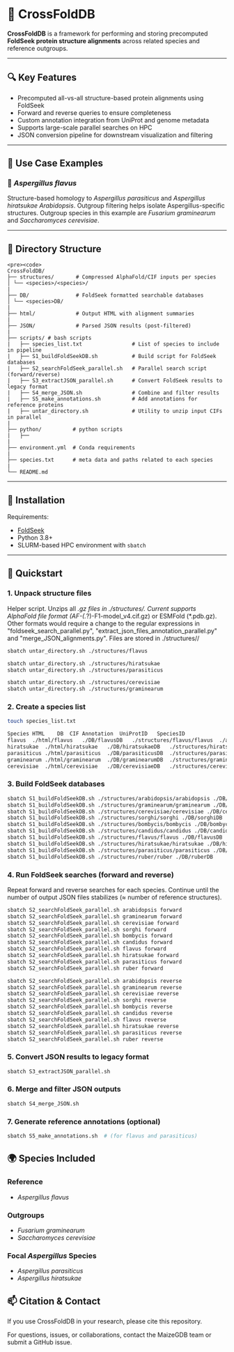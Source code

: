 # 🧬 CrossFoldDB
**CrossFoldDB** is a framework for performing and storing precomputed **FoldSeek protein structure alignments** across related species and reference outgroups. 

---

## 🔍 Key Features

- Precomputed all-vs-all structure-based protein alignments using FoldSeek
- Forward and reverse queries to ensure completeness
- Custom annotation integration from UniProt and genome metadata
- Supports large-scale parallel searches on HPC
- JSON conversion pipeline for downstream visualization and filtering

---

## 🧪 Use Case Examples

### 🦠 *Aspergillus flavus*

Structure-based homology to *Aspergillus parasiticus* and *Aspergillus hiratsukae* *Arabidopsis*. Outgroup filtering helps isolate Aspergillus-specific structures.  Outgroup species in this example are  *Fusarium graminearum* and *Saccharomyces cerevisiae*.


---

## 📁 Directory Structure


```text
<pre><code>
CrossFoldDB/
├── structures/       # Compressed AlphaFold/CIF inputs per species
│ └── <species>/<species>/
|
├── DB/               # FoldSeek formatted searchable databases
│ └── <species>DB/
|
├── html/             # Output HTML with alignment summaries
|
├── JSON/             # Parsed JSON results (post-filtered)
|
├── scripts/ # bash scripts
|   ├── species_list.txt                # List of species to include in pipeline
|   ├── S1_buildFoldSeekDB.sh           # Build script for FoldSeek databases
|   ├── S2_searchFoldSeek_parallel.sh   # Parallel search script (forward/reverse)
|   ├── S3_extractJSON_parallel.sh      # Convert FoldSeek results to legacy format
|   ├── S4_merge_JSON.sh                # Combine and filter results
|   ├── S5_make_annotations.sh          # Add annotations for reference proteins
|   ├── untar_directory.sh              # Utility to unzip input CIFs in parallel
|
├── python/          # python scripts
|   ├──
|
├── environment.yml  # Conda requirements   
|
├── species.txt      # meta data and paths related to each species   
|
└── README.md
```


---

## 🧰 Installation

Requirements:

- [FoldSeek](https://github.com/steineggerlab/foldseek)
- Python 3.8+
- SLURM-based HPC environment with `sbatch`

---

## 🚀 Quickstart

### 1. Unpack structure files
Helper script.  Unzips all *.gz files in ./structures/<species>. Current supports AlphaFold file format (AF-(.*?)-F1-model_v4.cif.gz) or ESMFold (*.pdb.gz). Other formats would require a change to the regular expressions in "foldseek_search_parallel.py", "extract_json_files_annotation_parallel.py" and "merge_JSON_alignments.py". Files are stored in ./structures/<species>/<species>

```bash
sbatch untar_directory.sh ./structures/flavus

sbatch untar_directory.sh ./structures/hiratsukae
sbatch untar_directory.sh ./structures/parasiticus

sbatch untar_directory.sh ./structures/cerevisiae
sbatch untar_directory.sh ./structures/graminearum
```

### 2. Create a species list
```bash
touch species_list.txt

Species	HTML	DB	CIF	Annotation	UniProtID	SpeciesID
flavus	./html/flavus	./DB/flavusDB	./structures/flavus/flavus	./annotation/flavus.tsv	UP000596276	332952
hiratsukae	./html/hiratsukae	./DB/hiratsukaeDB	./structures/hiratsukae/hiratsukae	./annotation/hiratsukae.tsv	UP000630445	1194566
parasiticus	./html/parasiticus	./DB/parasiticusDB	./structures/parasiticus/parasiticus	./annotation/parasiticus.tsv	UP000326532	5067
graminearum	./html/graminearum	./DB/graminearumDB	./structures/graminearum/graminearum	./annotation/graminearum.tsv	UP000070720	229533
cerevisiae	./html/cerevisiae	./DB/cerevisiaeDB	./structures/cerevisiae/cerevisiae	./annotation/cerevisiae.tsv	UP000070720	229533
```


### 3. Build FoldSeek databases
```bash
sbatch S1_buildFoldSeekDB.sh ./structures/arabidopsis/arabidopsis ./DB/arabidopsisDB
sbatch S1_buildFoldSeekDB.sh ./structures/graminearum/graminearum ./DB/graminearumDB
sbatch S1_buildFoldSeekDB.sh ./structures/cerevisiae/cerevisiae ./DB/cerevisiaeDB
sbatch S1_buildFoldSeekDB.sh ./structures/sorghi/sorghi ./DB/sorghiDB
sbatch S1_buildFoldSeekDB.sh ./structures/bombycis/bombycis ./DB/bombycisDB
sbatch S1_buildFoldSeekDB.sh ./structures/candidus/candidus ./DB/candidusDB
sbatch S1_buildFoldSeekDB.sh ./structures/flavus/flavus ./DB/flavusDB
sbatch S1_buildFoldSeekDB.sh ./structures/hiratsukae/hiratsukae ./DB/hiratsukaeDB
sbatch S1_buildFoldSeekDB.sh ./structures/parasiticus/parasiticus ./DB/parasiticusDB
sbatch S1_buildFoldSeekDB.sh ./structures/ruber/ruber ./DB/ruberDB
```

### 4. Run FoldSeek searches (forward and reverse)
Repeat forward and reverse searches for each species. Continue until the number of output JSON files stabilizes (≈ number of reference structures).
```bash
sbatch S2_searchFoldSeek_parallel.sh arabidopsis forward
sbatch S2_searchFoldSeek_parallel.sh graminearum forward
sbatch S2_searchFoldSeek_parallel.sh cerevisiae forward
sbatch S2_searchFoldSeek_parallel.sh sorghi forward
sbatch S2_searchFoldSeek_parallel.sh bombycis forward
sbatch S2_searchFoldSeek_parallel.sh candidus forward
sbatch S2_searchFoldSeek_parallel.sh flavus forward
sbatch S2_searchFoldSeek_parallel.sh hiratsukae forward
sbatch S2_searchFoldSeek_parallel.sh parasiticus forward
sbatch S2_searchFoldSeek_parallel.sh ruber forward

sbatch S2_searchFoldSeek_parallel.sh arabidopsis reverse
sbatch S2_searchFoldSeek_parallel.sh graminearum reverse
sbatch S2_searchFoldSeek_parallel.sh cerevisiae reverse
sbatch S2_searchFoldSeek_parallel.sh sorghi reverse
sbatch S2_searchFoldSeek_parallel.sh bombycis reverse
sbatch S2_searchFoldSeek_parallel.sh candidus reverse
sbatch S2_searchFoldSeek_parallel.sh flavus reverse
sbatch S2_searchFoldSeek_parallel.sh hiratsukae reverse
sbatch S2_searchFoldSeek_parallel.sh parasiticus reverse
sbatch S2_searchFoldSeek_parallel.sh ruber reverse

```

### 5. Convert JSON results to legacy format
```bash
sbatch S3_extractJSON_parallel.sh
```

### 6. Merge and filter JSON outputs
```bash
sbatch S4_merge_JSON.sh
```

### 7. Generate reference annotations (optional)
```bash
sbatch S5_make_annotations.sh  # (for flavus and parasiticus)
```
## 🌍 Species Included


### Reference 
- *Aspergillus flavus*

### Outgroups
- *Fusarium graminearum*
- *Saccharomyces cerevisiae*

### Focal *Aspergillus* Species
- *Aspergillus parasiticus*
- *Aspergillus hiratsukae*

## 📫 Citation & Contact
If you use CrossFoldDB in your research, please cite this repository.

For questions, issues, or collaborations, contact the MaizeGDB team or submit a GitHub issue.


